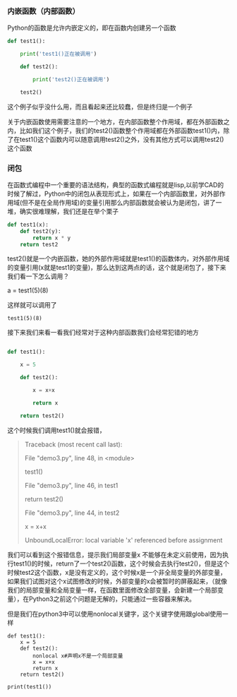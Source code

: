 ### 内嵌函数（内部函数）

Python的函数是允许内嵌定义的，即在函数内创建另一个函数

```py
def test1():

    print('test1()正在被调用')

    def test2():

        print('test2()正在被调用')

    test2()

```

这个例子似乎没什么用，而且看起来还比较蠢，但是终归是一个例子

关于内嵌函数使用需要注意的一个地方，在内部函数整个作用域，都在外部函数之内，比如我们这个例子，我们的test2\(\)函数整个作用域都在外部函数test1\(\)内，除了在test1\(\)这个函数内可以随意调用test2\(\)之外，没有其他方式可以调用test2\(\)这个函数

### 闭包

在函数式编程中一个重要的语法结构，典型的函数式编程就是lisp,以前学CAD的时候了解过，Python中的闭包从表现形式上，如果在一个内部函数里，对外部作用域\(但不是在全局作用域\)的变量引用那么内部函数就会被认为是闭包，讲了一堆，确实很难理解，我们还是在举个栗子

```py
def test1(x):    
    def test2(y):        
        return x * y    
    return test2

```

test2\(\)就是一个内嵌函数，她的外部作用域就是test1\(\)的函数体内，对外部作用域的变量引用\(x就是test1的变量\)，那么达到这两点的话，这个就是闭包了，接下来我们看一下怎么调用？

a  = test1\(5\)\(8\)

这样就可以调用了

`test1(5)(8)`

接下来我们来看一看我们经常对于这种内部函数我们会经常犯错的地方

```py

def test1():

    x = 5

    def test2():

        x = x+x

        return x

    return test2()

```

这个时候我们调用test1\(\)就会报错，

> Traceback \(most recent call last\):
> 
> File "demo3.py", line 48, in &lt;module&gt;
> 
> test1\(\)
> 
> File "demo3.py", line 46, in test1
> 
> return test2\(\)
> 
> File "demo3.py", line 44, in test2
> 
> x = x+x
> 
> UnboundLocalError: local variable 'x' referenced before assignment

我们可以看到这个报错信息，提示我们局部变量x 不能够在未定义前使用，因为执行test1\(\)的时候，return了一个test2\(\)函数，这个时候会去执行test2\(\)，但是这个时候test2这个函数，x是没有定义的，这个时候x是一个非全局变量的外部变量，如果我们试图对这个x试图修改的时候，外部变量的x会被暂时的屏蔽起来，（就像我们的局部变量和全局变量一样，在函数里面修改全部变量，会新建一个局部变量），在Python3之前这个问题是无解的，只能通过一些容器来解决。

但是我们在python3中可以使用nonlocal关键字，这个关键字使用跟global使用一样

```
def test1():
    x = 5
    def test2():
        nonlocal x#声明x不是一个局部变量 
        x = x+x 
        return x
    return test2()

print(test1())
```



